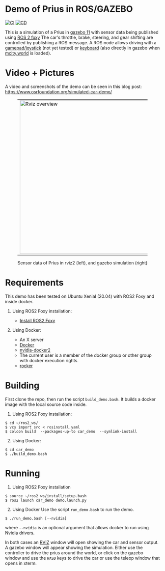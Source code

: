 # Demo of Prius in ROS/GAZEBO

[![CI](https://github.com/NovoG93/car_demo/actions/workflows/CI.yml/badge.svg?event=push)](https://github.com/NovoG93/car_demo/actions/workflows/CI.yml)
[![CD](https://github.com/NovoG93/car_demo/actions/workflows/CD.yml/badge.svg?event=workflow_run)](https://github.com/NovoG93/car_demo/actions/workflows/CD.yml)

This is a simulation of a Prius in [gazebo 11](http://gazebosim.org) with sensor data being published using [ROS 2 foxy](http://wiki.ros.org/noetic/Installation)
The car's throttle, brake, steering, and gear shifting are controlled by publishing a ROS message.
A ROS node allows driving with a [gamepad/joystick](./car_demo/scripts/joystick_translator.py) (not yet tested) or [keyboard](./car_demo/scripts/prius_teleop_keyboard.py) (also directly in gazebo when [mcity.world](./car_demo/worlds/mcity.world) is loaded).

# Video + Pictures

A video and screenshots of the demo can be seen in this blog post: https://www.osrfoundation.org/simulated-car-demo/

<figure>
    <center>
        <table><tr>
            <td> <img src="./assets/rviz.png" title="Rviz overview" height="500"/> </td>
            <td> <img src="./assets/gazebo.jpg" title="Gazebo overview" height="500"/> </td>
        </tr></table>
        <figcaption>Sensor data of Prius in rviz2 (left), and gazebo simulation (right)</figcaption>
    </center>
</figure>

# Requirements

This demo has been tested on Ubuntu Xenial (20.04) with ROS2 Foxy and inside docker.

1. Using ROS2 Foxy installation:

   - [Install ROS2 Foxy](https://docs.ros.org/en/foxy/Installation.html)

2. Using Docker:
   - An X server
   - [Docker](https://www.docker.com/get-docker)
   - [nvidia-docker2](<https://github.com/nvidia/nvidia-docker/wiki/Installation-(version-2.0)>)
   - The current user is a member of the docker group or other group with docker execution rights.
   - [rocker](https://github.com/osrf/rocker)

# Building

First clone the repo, then run the script `build_demo.bash`.
It builds a docker image with the local source code inside.

1. Using ROS2 Foxy installation:

```
$ cd ~/ros2_ws/
$ vcs import src < rosinstall.yaml
$ colcon build  --packages-up-to car_demo  --symlink-install
```

2. Using Docker:

```
$ cd car_demo
$ ./build_demo.bash
```

# Running

1. Using ROS2 Foxy installation

```
$ source ~/ros2_ws/install/setup.bash
$ ros2 launch car_demo demo.launch.py
```

2. Using Docker
   Use the script `run_demo.bash` to run the demo.

```
$ ./run_demo.bash [--nvidia]
```

where `--nvidia` is an optional argument that allows docker to run using Nvidia drivers.

In both cases an [RVIZ](http://wiki.ros.org/rviz) window will open showing the car and sensor output.
A gazebo window will appear showing the simulation.
Either use the controller to drive the prius around the world, or click on the gazebo window and use the `WASD` keys to drive the car or use the teleop window that opens in xterm.
